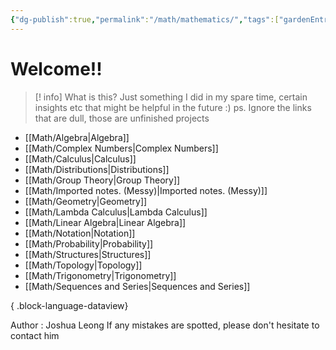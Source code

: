 ```yaml
---
{"dg-publish":true,"permalink":"/math/mathematics/","tags":["gardenEntry"]}
---
```


# Welcome!!

> [! info] What is this?
> Just something I did in my spare time, certain insights etc that might be helpful in the future :)  ps. Ignore the links that are dull, those are unfinished projects

- [[Math/Algebra\|Algebra]]
- [[Math/Complex Numbers\|Complex Numbers]]
- [[Math/Calculus\|Calculus]]
- [[Math/Distributions\|Distributions]]
- [[Math/Group Theory\|Group Theory]]
- [[Math/Imported notes. (Messy)\|Imported notes. (Messy)]]
- [[Math/Geometry\|Geometry]]
- [[Math/Lambda Calculus\|Lambda Calculus]]
- [[Math/Linear Algebra\|Linear Algebra]]
- [[Math/Notation\|Notation]]
- [[Math/Probability\|Probability]]
- [[Math/Structures\|Structures]]
- [[Math/Topology\|Topology]]
- [[Math/Trigonometry\|Trigonometry]]
- [[Math/Sequences and Series\|Sequences and Series]]

{ .block-language-dataview}

Author : Joshua Leong
If any mistakes are spotted, please don't hesitate to contact him
